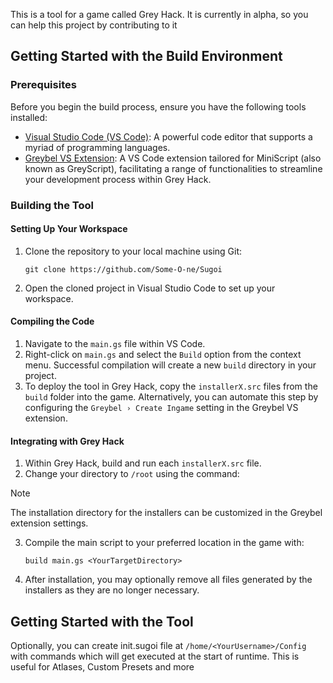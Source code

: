 This is a tool for a game called Grey Hack. It is currently in alpha, so you can help this project by contributing to it

## Getting Started with the Build Environment

### Prerequisites

Before you begin the build process, ensure you have the following tools installed:

- [Visual Studio Code (VS Code)](https://code.visualstudio.com/): A powerful code editor that supports a myriad of programming languages.
- [Greybel VS Extension](https://marketplace.visualstudio.com/items?itemName=ayecue.greybel-vs): A VS Code extension tailored for MiniScript (also known as GreyScript), facilitating a range of functionalities to streamline your development process within Grey Hack.

### Building the Tool

#### Setting Up Your Workspace

1. Clone the repository to your local machine using Git:
   ```
   git clone https://github.com/Some-O-ne/Sugoi
   ```
2. Open the cloned project in Visual Studio Code to set up your workspace.

#### Compiling the Code

1. Navigate to the `main.gs` file within VS Code.
2. Right-click on `main.gs` and select the `Build` option from the context menu. Successful compilation will create a new `build` directory in your project.
3. To deploy the tool in Grey Hack, copy the `installerX.src` files from the `build` folder into the game. Alternatively, you can automate this step by configuring the `Greybel › Create Ingame` setting in the Greybel VS extension.

#### Integrating with Grey Hack

1. Within Grey Hack, build and run each `installerX.src` file.
2. Change your directory to `/root` using the command:
> [!Note]
> The installation directory for the installers can be customized in the Greybel extension settings.
3. Compile the main script to your preferred location in the game with:
   ```
   build main.gs <YourTargetDirectory>
   ```
4. After installation, you may optionally remove all files generated by the installers as they are no longer necessary.

## Getting Started with the Tool

Optionally, you can create init.sugoi file at `/home/<YourUsername>/Config` with commands which will get executed at the start of runtime. This is useful for Atlases, Custom Presets and more

